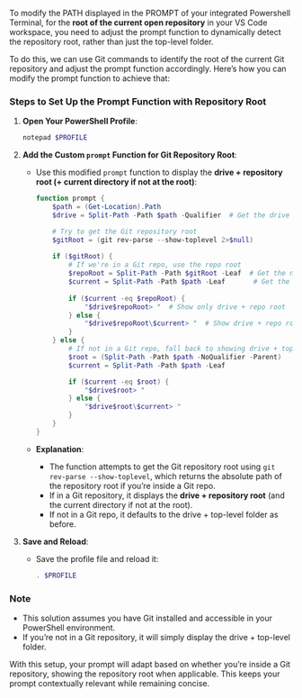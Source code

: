 To modify the PATH displayed in the PROMPT of your integrated Powershell Terminal, for the **root of the current open repository** in your VS Code workspace, you need to adjust the prompt function to dynamically detect the repository root, rather than just the top-level folder.

To do this, we can use Git commands to identify the root of the current Git repository and adjust the prompt function accordingly. Here’s how you can modify the prompt function to achieve that:

### Steps to Set Up the Prompt Function with Repository Root

1. **Open Your PowerShell Profile**:
   ```powershell
   notepad $PROFILE
   ```

2. **Add the Custom `prompt` Function for Git Repository Root**:
   - Use this modified `prompt` function to display the **drive + repository root (+ current directory if not at the root)**:

     ```powershell
     function prompt {
         $path = (Get-Location).Path
         $drive = Split-Path -Path $path -Qualifier  # Get the drive (e.g., C:\)

         # Try to get the Git repository root
         $gitRoot = (git rev-parse --show-toplevel 2>$null)
         
         if ($gitRoot) {
             # If we're in a Git repo, use the repo root
             $repoRoot = Split-Path -Path $gitRoot -Leaf  # Get the name of the repo root folder
             $current = Split-Path -Path $path -Leaf       # Get the current directory
             
             if ($current -eq $repoRoot) {
                 "$drive$repoRoot> "  # Show only drive + repo root
             } else {
                 "$drive$repoRoot\$current> "  # Show drive + repo root + current if not at root
             }
         } else {
             # If not in a Git repo, fall back to showing drive + top-level folder
             $root = (Split-Path -Path $path -NoQualifier -Parent)
             $current = Split-Path -Path $path -Leaf

             if ($current -eq $root) {
                 "$drive$root> "
             } else {
                 "$drive$root\$current> "
             }
         }
     }
     ```

   - **Explanation**:
     - The function attempts to get the Git repository root using `git rev-parse --show-toplevel`, which returns the absolute path of the repository root if you’re inside a Git repo.
     - If in a Git repository, it displays the **drive + repository root** (and the current directory if not at the root).
     - If not in a Git repo, it defaults to the drive + top-level folder as before.

3. **Save and Reload**:
   - Save the profile file and reload it:
     ```powershell
     . $PROFILE
     ```

### Note
- This solution assumes you have Git installed and accessible in your PowerShell environment.
- If you’re not in a Git repository, it will simply display the drive + top-level folder.

With this setup, your prompt will adapt based on whether you’re inside a Git repository, showing the repository root when applicable. This keeps your prompt contextually relevant while remaining concise.
